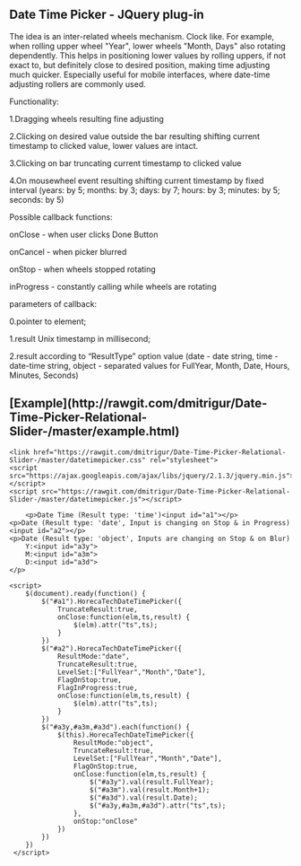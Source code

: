 <h2>Date Time Picker - JQuery plug-in</h2>
The idea is an inter-related wheels mechanism. Clock like. For example, when rolling upper wheel "Year", lower wheels "Month, Days" also rotating dependently. This helps in positioning lower values by rolling uppers, if not exact to, but definitely close to desired position, making time adjusting much quicker. Especially useful for mobile interfaces, where date-time adjusting rollers are commonly used.

Functionality: 

1.Dragging wheels resulting fine adjusting

2.Clicking on desired value outside the bar resulting shifting current timestamp to clicked value, lower values are intact. 

3.Clicking on bar truncating current timestamp to clicked value

4.On mousewheel event resulting shifting current timestamp by fixed interval (years: by 5; months: by 3; days: by 7; hours: by 3; minutes: by 5; seconds: by 5)

Possible callback functions:

onClose - when user clicks Done Button

onCancel - when picker blurred 

onStop - when wheels stopped rotating 

inProgress - constantly calling while wheels are rotating

parameters of callback: 

0.pointer to element; 

1.result Unix timestamp in millisecond;

2.result according to “ResultType” option value (date - date string, time - date-time string, object - separated values for FullYear, Month, Date, Hours, Minutes, Seconds)


<h2> 
[Example](http://rawgit.com/dmitrigur/Date-Time-Picker-Relational-Slider-/master/example.html)
</h2>

	<link href="https://rawgit.com/dmitrigur/Date-Time-Picker-Relational-Slider-/master/datetimepicker.css" rel="stylesheet">
 	<script src="https://ajax.googleapis.com/ajax/libs/jquery/2.1.3/jquery.min.js"></script>
	<script src="https://rawgit.com/dmitrigur/Date-Time-Picker-Relational-Slider-/master/datetimepicker.js"></script>
    	
     	<p>Date Time (Result type: 'time')<input id="a1"></p>
	<p>Date (Result type: 'date', Input is changing on Stop & in Progress)<input id="a2"></p>
	<p>Date (Result type: 'object', Inputs are changing on Stop & on Blur)
		Y:<input id="a3y">
		M:<input id="a3m">
		D:<input id="a3d">
	</p> 
	
	<script>
		$(document).ready(function() {
			$("#a1").HorecaTechDateTimePicker({
				TruncateResult:true,
				onClose:function(elm,ts,result) {
					$(elm).attr("ts",ts);
				}
			})
			$("#a2").HorecaTechDateTimePicker({
				ResultMode:"date",
				TruncateResult:true,
				LevelSet:["FullYear","Month","Date"],
				FlagOnStop:true,
				FlagInProgress:true,
				onClose:function(elm,ts,result) {
					$(elm).attr("ts",ts);
				}
			})
			$("#a3y,#a3m,#a3d").each(function() {
				$(this).HorecaTechDateTimePicker({
					ResultMode:"object",
					TruncateResult:true,
					LevelSet:["FullYear","Month","Date"],
					FlagOnStop:true,
					onClose:function(elm,ts,result) {
						$("#a3y").val(result.FullYear);
						$("#a3m").val(result.Month+1);
						$("#a3d").val(result.Date);
						$("#a3y,#a3m,#a3d").attr("ts",ts);
					},
					onStop:"onClose"
				})
			})
		})    
	 </script>

